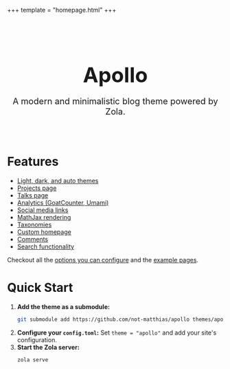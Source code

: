 +++
template = "homepage.html"
+++

<style>
.homepage-hero {
    text-align: center;
    padding: 2rem 0;
}

.homepage-hero-title {
    font-size: 3rem;
    margin-bottom: 1rem;
}

.homepage-hero-subtitle {
    font-size: 1.25rem;
    margin-bottom: 1rem;

</style>

<div class="homepage-hero">
    <h1 class="homepage-hero-title">Apollo</h1>
    <p class="homepage-hero-subtitle">A modern and minimalistic blog theme powered by Zola.</p>
</div>

# Features

- [Light, dark, and auto themes](@/posts/configuration.md#theme-mode-theme)  
- [Projects page](@/projects/_index.md)                                 
- [Talks page](https://not-matthias.github.io/talks/)         
- [Analytics (GoatCounter, Umami)](@/posts/configuration.md#analytics)                                                                                                  
- [Social media links](@/posts/configuration.md#socials)                                                                                                     
- [MathJax rendering](@/posts/math-symbol.md)                    
- [Taxonomies](/apollo/tags)
- [Custom homepage](@/posts/custom-homepage.md)                  
- [Comments](@/posts/configuration.md#comments-comment)                   
- [Search functionality](@/posts/configuration.md#search-build-search-index)         

Checkout all the [options you can configure](./content/posts/configuration.md) and the [example pages](./content/posts/).

# Quick Start

1.  **Add the theme as a submodule:**
    ```bash
    git submodule add https://github.com/not-matthias/apollo themes/apollo
    ```
2.  **Configure your `config.toml`:**
    Set `theme = "apollo"` and add your site's configuration.
3.  **Start the Zola server:**
    ```bash
    zola serve
    ```
